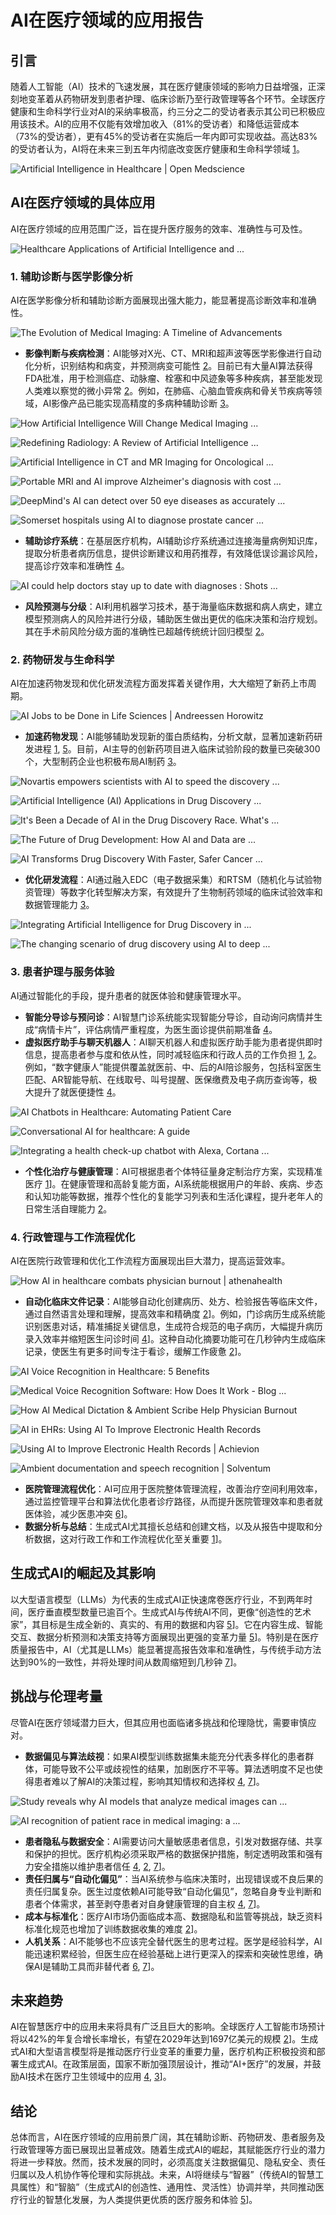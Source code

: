 # AI在医疗领域的应用报告

## 引言

随着人工智能（AI）技术的飞速发展，其在医疗健康领域的影响力日益增强，正深刻地变革着从药物研发到患者护理、临床诊断乃至行政管理等各个环节。全球医疗健康和生命科学行业对AI的采纳率极高，约三分之二的受访者表示其公司已积极应用该技术。AI的应用不仅能有效增加收入（81%的受访者）和降低运营成本（73%的受访者），更有45%的受访者在实施后一年内即可实现收益。高达83%的受访者认为，AI将在未来三到五年内彻底改变医疗健康和生命科学领域 [1](https://blogs.nvidia.cn/blog/ai-healthcare-life-sciences-survey-2025/)。

![Artificial Intelligence in Healthcare | Open Medscience](https://openmedscience.com/wp-content/uploads/2024/01/Artificial-Intelligence-Transforming-Modern-Healthcare-Practices-1.jpg)

## AI在医疗领域的具体应用

AI在医疗领域的应用范围广泛，旨在提升医疗服务的效率、准确性与可及性。

![Healthcare Applications of Artificial Intelligence and ...](https://pub.mdpi-res.com/applsci/applsci-10-06553/article_deploy/html/images/applsci-10-06553-g001.png?1602048335)

### 1. 辅助诊断与医学影像分析

AI在医学影像分析和辅助诊断方面展现出强大能力，能显著提高诊断效率和准确性。

![The Evolution of Medical Imaging: A Timeline of Advancements](https://lakezurichopenmri.com/wp-content/uploads/2024/10/Evolution-of-Medical-Imaging.jpg)

*   **影像判断与疾病检测**：AI能够对X光、CT、MRI和超声波等医学影像进行自动化分析，识别结构和病变，并预测病变可能性 [2](https://blog.twnic.tw/2023/05/04/26380/)。目前已有大量AI算法获得FDA批准，用于检测癌症、动脉瘤、栓塞和中风迹象等多种疾病，甚至能发现人类难以察觉的微小异常 [2](https://blog.twnic.tw/2023/05/04/26380/)。例如，在肺癌、心脑血管疾病和骨关节疾病等领域，AI影像产品已能实现高精度的多病种辅助诊断 [3](https://www.jiemian.com/article/11855899.html)。

![How Artificial Intelligence Will Change Medical Imaging ...](http://www.itnonline.com/sites/default/files/field/image/Artifical_Intelligence_AI_Watson_Agfa_integration_for_radiology_HIMSS17_staff_photo.JPG)

![Redefining Radiology: A Review of Artificial Intelligence ...](https://www.mdpi.com/diagnostics/diagnostics-13-02760/article_deploy/html/images/diagnostics-13-02760-g005.png)

![Artificial Intelligence in CT and MR Imaging for Oncological ...](https://www.mdpi.com/cancers/cancers-15-02573/article_deploy/html/images/cancers-15-02573-g003.png)

![Portable MRI and AI improve Alzheimer's diagnosis with cost ...](https://www.news-medical.net/images/news/ImageForNews_798196_17340658587906127.jpg)

![DeepMind's AI can detect over 50 eye diseases as accurately ...](https://platform.theverge.com/wp-content/uploads/sites/2/chorus/uploads/chorus_asset/file/11958333/Close_up_of_an_OCT_machine_in_use_by_a_technician_performing_a_scan__1_.jpg?quality=90&strip=all&crop=16.666666666667,0,66.666666666667,100)

![Somerset hospitals using AI to diagnose prostate cancer ...](https://ichef.bbci.co.uk/ace/standard/3840/cpsprodpb/b43e/live/8b2fd920-e52a-11ee-845c-b74cdff22011.jpg)

*   **辅助诊疗系统**：在基层医疗机构，AI辅助诊疗系统通过连接海量病例知识库，提取分析患者病历信息，提供诊断建议和用药推荐，有效降低误诊漏诊风险，提高诊疗效率和准确性 [4](http://www.news.cn/legal/20240805/b73e7195f17e4fe99c5ff4c888a3a103/c.html)。

![AI could help doctors stay up to date with diagnoses : Shots ...](https://media.npr.org/assets/img/2023/10/24/img_3934_custom-77de591a3d41ceb5f3fbd55c7e9701fed7a541b8.jpg)

*   **风险预测与分级**：AI利用机器学习技术，基于海量临床数据和病人病史，建立模型预测病人的风险并进行分级，辅助医生做出更优的临床决策和治疗规划。其在手术前风险分级方面的准确性已超越传统统计回归模型 [2](https://blog.twnic.tw/2023/05/04/26380/)。

### 2. 药物研发与生命科学

AI在加速药物发现和优化研发流程方面发挥着关键作用，大大缩短了新药上市周期。

![AI Jobs to be Done in Life Sciences | Andreessen Horowitz](https://a16z.com/wp-content/uploads/2024/01/Frame-4-1.png)

*   **加速药物发现**：AI能够辅助发现新的蛋白质结构，分析文献，显著加速新药研发进程 [1](https://blogs.nvidia.cn/blog/ai-healthcare-life-sciences-survey-2025/), [5](https://www.fxbaogao.com/detail/4234638)。目前，AI主导的创新药项目进入临床试验阶段的数量已突破300个，大型制药企业也积极布局AI制药 [3](https://www.jiemian.com/article/11855899.html)。

![Novartis empowers scientists with AI to speed the discovery ...](https://msftstories.thesourcemediaassets.com/sites/699/2024/09/Novartis-image-4-scaled-1.jpg)

![Artificial Intelligence (AI) Applications in Drug Discovery ...](https://pub.mdpi-res.com/pharmaceutics/pharmaceutics-16-01328/article_deploy/html/images/pharmaceutics-16-01328-g001.png?1728891909)

![It's Been a Decade of AI in the Drug Discovery Race. What's ...](https://www.biopharmatrend.com/static/img/ai_pipelines_elipse_fullsize.293e22ae71ff.webp)

![The Future of Drug Development: How AI and Data are ...](https://thedatalab.com/wp-content/uploads/2025/03/AI-Tech-Pharma.jpg)

![AI Transforms Drug Discovery With Faster, Safer Cancer ...](https://scitechdaily.com/images/AI-Chemistry-Medicine-Art-Concept.jpg)

*   **优化研发流程**：AI通过融入EDC（电子数据采集）和RTSM（随机化与试验物资管理）等数字化转型解决方案，有效提升了生物制药领域的临床试验效率和数据管理能力 [3](https://www.jiemian.com/article/11855899.html)。

![Integrating Artificial Intelligence for Drug Discovery in ...](https://www.mdpi.com/life/life-14-00233/article_deploy/html/images/life-14-00233-g001.png)

![The changing scenario of drug discovery using AI to deep ...](https://www.cell.com/cms/10.1016/j.omtn.2024.102295/asset/b34ebcd9-a873-4b48-94c3-e37541150ba4/main.assets/gr3_lrg.jpg)

### 3. 患者护理与服务体验

AI通过智能化的手段，提升患者的就医体验和健康管理水平。

*   **智能分导诊与预问诊**：AI智慧门诊系统能实现智能分导诊，自动询问病情并生成“病情卡片”，评估病情严重程度，为医生面诊提供前期准备 [4](http://www.news.cn/legal/20240805/b73e7195f17e4fe99c5ff4c888a3a103/c.html)。
*   **虚拟医疗助手与聊天机器人**：AI聊天机器人和虚拟医疗助手能为患者提供即时信息，提高患者参与度和依从性，同时减轻临床和行政人员的工作负担 [1](https://blogs.nvidia.cn/blog/ai-healthcare-life-sciences-survey-2025/), [2](https://blog.twnic.tw/2023/05/04/26380/)。例如，“数字健康人”能提供覆盖就医前、中、后的AI陪诊服务，包括科室医生匹配、AR智能导航、在线取号、叫号提醒、医保缴费及电子病历查询等，极大提升了就医便捷性 [4](http://www.news.cn/legal/20240805/b73e7195f17e4fe99c5ff4c888a3a103/c.html)。

![AI Chatbots in Healthcare: Automating Patient Care](https://www.bitontree.com/_next/image?url=https%3A%2F%2Fstrapi.bitontree.com%2Fuploads%2FAI_chatbot_in_Healthcare_930b93157b.webp&w=3840&q=75)

![Conversational AI for healthcare: A guide](https://cdn.prod.website-files.com/628b58b14c93b92656929a99/650489eeec41b8954b29f953_Conversational%20AI%20for%20healthcare.jpg)

![Integrating a health check-up chatbot with Alexa, Cortana ...](https://a.storyblok.com/f/120667/1200x630/3c51b759ef/blog-og-voicebot.png/m/2400x1260/filters:format(webp))

*   **个性化治疗与健康管理**：AI可根据患者个体特征量身定制治疗方案，实现精准医疗 [1](https://blogs.nvidia.cn/blog/ai-healthcare-life-sciences-survey-2025/)]。在健康管理和高龄复能方面，AI系统能根据用户的年龄、疾病、步态和认知功能等数据，推荐个性化的复能学习列表和生活化课程，提升老年人的日常生活自理能力 [2](https://blog.twnic.tw/2023/05/04/26380/)。

### 4. 行政管理与工作流程优化

AI在医院行政管理和优化工作流程方面展现出巨大潜力，提高运营效率。

![How AI in healthcare combats physician burnout | athenahealth](https://caas.athenahealth.com/sites/default/files/2024/11/LeverageAI_Hero_1080x607-1.jpg)

*   **自动化临床文件记录**：AI能够自动化创建病历、处方、检验报告等临床文件，通过自然语言处理和理解，提高效率和精确度 [2](https://blog.twnic.tw/2023/05/04/26380/)]。例如，门诊病历生成系统能识别医患对话，精准捕捉关键信息，生成符合规范的电子病历，大幅提升病历录入效率并缩短医生问诊时间 [4](http://www.news.cn/legal/20240805/b73e7195f17e4fe99c5ff4c888a3a103/c.html)]。这种自动化摘要功能可在几秒钟内生成临床记录，使医生有更多时间专注于看诊，缓解工作疲惫 [2](https://blog.twnic.tw/2023/05/04/26380/)]。

![AI Voice Recognition in Healthcare: 5 Benefits](https://blog.quadrant.health/content/images/size/w2000/2024/04/ai-voice-recognition.png)

![Medical Voice Recognition Software: How Does It Work - Blog ...](https://cdn.prod.website-files.com/65df2b84a712cb7960430bd4/65e8fdfba5ffeadb3a0b608c_64c2ace979502b3676de8239_5ec8166b6b7997b06b9114d1_healthcare-and-technology-BQDR58E.jpeg)

![How AI Medical Dictation & Ambient Scribe Help Physician Burnout](https://wellhealth.ai/wp-content/uploads/2024/09/WAI-AI-Medical-Dictation-Ambient-Scribe-Physician-Burnout-Whitepaper-Oct2024.png)

![AI in EHRs: Using AI To Improve Electronic Health Records](https://www.solutelabs.com/_next/image?url=https%3A%2F%2Fcdn.sanity.io%2Fimages%2F0mnqm898%2Fproduction%2Fb74df075da44b3238c750e223c99b2609f7b681b-2240x1260.png&w=3840&q=100)

![Using AI to Improve Electronic Health Records | Achievion](https://achievion.com/wp-content/uploads/2024/08/AI-for-medical-records.png)

![Ambient documentation and speech recognition | Solventum](https://s7d9.scene7.com/is/image/mmmspinco/hisd-doctor-gbl:M--large-tablet?ts=1751478237540&dpr=on,2.625)

*   **医院管理流程优化**：AI可应用于医院整体管理流程，改善治疗空间利用效率，通过监控管理平台和算法优化患者诊疗路径，从而提升医院管理效率和患者就医体验，减少医患冲突 [6](https://www.elsevier.com/zh-cn/resources/artificial-intelligence)]。
*   **数据分析与总结**：生成式AI尤其擅长总结和创建文档，以及从报告中提取和分析数据，这对行政工作和工作流程优化至关重要 [1](https://blogs.nvidia.cn/blog/ai-healthcare-life-sciences-survey-2025/)]。

## 生成式AI的崛起及其影响

以大型语言模型（LLMs）为代表的生成式AI正快速席卷医疗行业，不到两年时间，医疗垂直模型数量已逾百个。生成式AI与传统AI不同，更像“创造性的艺术家”，其目标是生成全新的、真实的、有用的数据和内容 [5](https://www.fxbaogao.com/detail/4234638)]。它在内容生成、智能交互、数据分析预测和决策支持等方面展现出更强的变革力量 [5](https://www.fxbaogao.com/detail/4234638)]。特别是在医疗质量报告中，AI（尤其是LLMs）能显著提高报告效率和准确性，与传统手动方法达到90%的一致性，并将处理时间从数周缩短到几秒钟 [7](https://www.forwardpathway.com/132851)]。

## 挑战与伦理考量

尽管AI在医疗领域潜力巨大，但其应用也面临诸多挑战和伦理隐忧，需要审慎应对。

*   **数据偏见与算法歧视**：如果AI模型训练数据集未能充分代表多样化的患者群体，可能导致不公平或歧视性的结果，加剧医疗不平等。算法透明度不足也使得患者难以了解AI的决策过程，影响其知情权和选择权 [4](http://www.news.cn/legal/20240805/b73e7195f17e4fe99c5ff4c888a3a103/c.html), [7](https://www.forwardpathway.com/132851)]。

![Study reveals why AI models that analyze medical images can ...](https://news.mit.edu/sites/default/files/images/202406/MIT-AI-Fairness-01.jpg)

![AI recognition of patient race in medical imaging: a ...](https://www.thelancet.com/cms/10.1016/S2589-7500(22)00063-2/asset/18648aea-121c-467c-8cdf-81a007315bbd/main.assets/gr2_lrg.jpg)

*   **患者隐私与数据安全**：AI需要访问大量敏感患者信息，引发对数据存储、共享和保护的担忧。医疗机构必须采取严格的数据保护措施，制定透明政策和强有力安全措施以维护患者信任 [4](http://www.news.cn/legal/20240805/b73e7195f17e4fe99c5ff4c888a3a103/c.html), [2](https://blog.twnic.tw/2023/05/04/26380/), [7](https://www.forwardpathway.com/132851)]。
*   **责任归属与“自动化偏见”**：当AI系统参与临床决策时，出现错误或不良后果的责任归属复杂。医生过度依赖AI可能导致“自动化偏见”，忽略自身专业判断和患者个体需求，甚至剥夺患者对自身健康管理的自主权 [4](http://www.news.cn/legal/20240805/b73e7195f17e4fe99c5ff4c888a3a103/c.html), [7](https://www.forwardpathway.com/132851)]。
*   **成本与标准化**：医疗AI市场仍面临成本高、数据隐私和监管等挑战，缺乏资料标准化规范也增加了训练数据收集的难度 [2](https://blog.twnic.tw/2023/05/04/26380/)]。
*   **人机关系**：AI不能够也不应该完全替代医生的思考过程。医学是经验科学，AI能迅速积累经验，但医生应在经验基础上进行更深入的探索和突破性思维，确保AI是辅助工具而非替代者 [6](https://www.elsevier.com/zh-cn/resources/artificial-intelligence), [7](https://www.forwardpathway.com/132851)]。

## 未来趋势

AI在智慧医疗中的应用未来将具有广泛且巨大的影响。全球医疗人工智能市场预计将以42%的年复合增长率增长，有望在2029年达到1697亿美元的规模 [2](https://blog.twnic.tw/2023/05/04/26380/)]。生成式AI和大型语言模型将是推动医疗行业变革的重要力量，医疗机构正积极投资和部署生成式AI。在政策层面，国家不断加强顶层设计，推动“AI+医疗”的发展，并鼓励AI技术在医疗卫生领域中的应用 [4](http://www.news.cn/legal/20240805/b73e7195f17e4fe99c5ff4c888a3a103/c.html), [3](https://www.jiemian.com/article/11855899.html)]。

## 结论

总体而言，AI在医疗领域的应用前景广阔，其在辅助诊断、药物研发、患者服务及行政管理等方面已展现出显著成效。随着生成式AI的崛起，其赋能医疗行业的潜力将进一步释放。然而，技术发展的同时，必须高度关注数据偏见、隐私安全、责任归属以及人机协作等伦理和实际挑战。未来，AI将继续与“智器”（传统AI的智慧工具属性）和“智脑”（生成式AI的创造性、通用性、灵活性）协调并举，共同推动医疗行业的智慧化发展，为人类提供更优质的医疗服务和体验 [5](https://www.fxbaogao.com/detail/4234638)]。